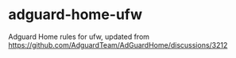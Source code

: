 # adguard-home-ufw
Adguard Home rules for ufw, updated from https://github.com/AdguardTeam/AdGuardHome/discussions/3212

